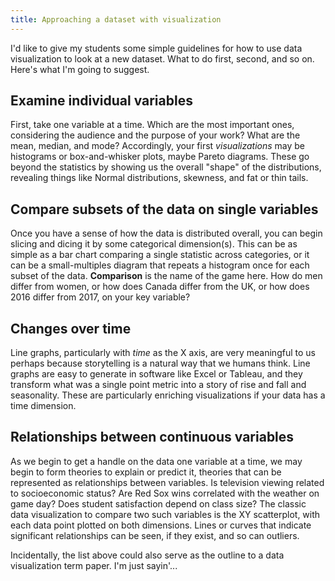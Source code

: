 ```yaml
---
title: Approaching a dataset with visualization
---
```


I'd like to give my students some simple guidelines for how to use data visualization to look at a new dataset.  What to do first, second, and so on.  Here's what I'm going to suggest.

## Examine individual variables

First, take one variable at a time.  Which are the most important ones, considering the audience and the purpose of your work?  What are the mean, median, and mode?  Accordingly, your first *visualizations* may be histograms or box-and-whisker plots, maybe Pareto diagrams.  These go beyond the statistics by showing us the overall "shape" of the distributions, revealing things like Normal distributions, skewness, and fat or thin tails.

## Compare subsets of the data on single variables

Once you have a sense of how the data is distributed overall, you can begin slicing and dicing it by some categorical dimension(s).  This can be as simple as a bar chart comparing a single statistic across categories, or it can be a small-multiples diagram that repeats a histogram once for each subset of the data.  **Comparison** is the name of the game here.  How do men differ from women, or how does Canada differ from the UK, or how does 2016 differ from 2017, on your key variable?

## Changes over time

Line graphs, particularly with *time* as the X axis, are very meaningful to us perhaps because storytelling is a natural way that we humans think.  Line graphs are easy to generate in software like Excel or Tableau, and they transform what was a single point metric into a story of rise and fall and seasonality.  These are particularly enriching visualizations if your data has a time dimension.

## Relationships between continuous variables

As we begin to get a handle on the data one variable at a time, we may begin to form theories to explain or predict it, theories that can be represented as relationships between variables.  Is television viewing related to socioeconomic status?  Are Red Sox wins correlated with the weather on game day?  Does student satisfaction depend on class size?  The classic data visualization to compare two such variables is the XY scatterplot, with each data point plotted on both dimensions.  Lines or curves that indicate significant relationships can be seen, if they exist, and so can outliers.

Incidentally, the list above could also serve as the outline to a data visualization term paper.  I'm just sayin'...
